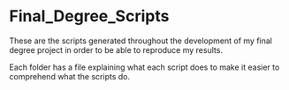 # Final_Degree_Scripts
These are the scripts generated throughout the development of my final degree project in order to be able to reproduce my results.

Each folder has a file explaining what each script does to make it easier to comprehend what the scripts do.
